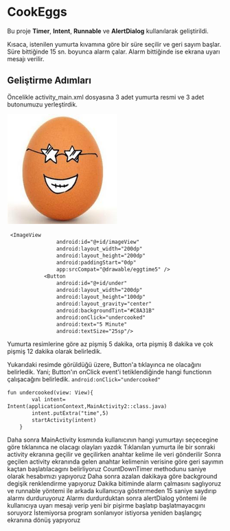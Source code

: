 # CookEggs

Bu proje **Timer**, **Intent**, **Runnable** ve **AlertDialog** kullanılarak geliştirildi.

Kısaca, istenilen yumurta kıvamına göre bir süre seçilir ve geri sayım başlar.
Süre bittiğinde 15 sn. boyunca alarm çalar. Alarm bittiğinde ise ekrana uyarı mesajı verilir.

## Geliştirme Adımları 

Öncelikle activity_main.xml dosyasına 3 adet yumurta resmi ve 3 adet butonumuzu yerleştirdik.

![deneme](https://github.com/hasanbektas1/CookEggs/blob/master/app/src/main/res/drawable/eggimage.jpeg)

```
 <ImageView
                android:id="@+id/imageView"
                android:layout_width="200dp"
                android:layout_height="200dp"
                android:paddingStart="0dp"
                app:srcCompat="@drawable/eggtime5" />
            <Button
                android:id="@+id/under"
                android:layout_width="200dp"
                android:layout_height="100dp"
                android:layout_gravity="center"
                android:backgroundTint="#C8A31B"
                android:onClick="undercooked"
                android:text="5 Minute"
                android:textSize="25sp"/>
```


Yumurta resimlerine göre az pişmiş 5 dakika, orta pişmiş 8 dakika ve çok pişmiş 12 dakika olarak belirledik.

Yukarıdaki resimde görüldüğü üzere, Button'a tıklayınca ne olacağını belirledik.
Yani; Button'ın onClick event'i tetiklendiğinde hangi functionın çalışacağını belirledik.
```android:onClick="undercooked"```
```
fun undercooked(view: View){
        val intent= Intent(applicationContext,MainActivity2::class.java)
        intent.putExtra("time",5)
        startActivity(intent)
    }
```
    


Daha sonra MainActivity kısmında kullanıcının hangi yumurtayı seçecegine göre tıklanınca ne olacagı olayları yazdık
Tıklanılan yumurta ile bir sonraki activity ekranına geçilir ve geçilirken anahtar kelime ile veri gönderilir
Sonra geçilen activity ekranında gelen anahtar kelimenin verisine göre geri sayımın kaçtan başlatılacagını belirliyoruz
CountDownTimer methodunu saniye olarak hesabımızı yapıyoruz
Daha sonra azalan dakikaya göre background degişik renklendirme yapıyoruz
Dakika bitiminde alarm çalmasını saglıyoruz ve runnable yöntemi ile arkada kullanıcıya göstermeden 15 saniye saydırıp alarmı durduruyoruz
Alarmı durdurduktan sonra alertDialog yöntemi ile kullanıcıya uyarı mesajı verip yeni bir pişirme başlatıp başlatmayacgını soruyorz
İstemiyorsa program sonlanıyor istiyorsa yeniden başlangıç ekranına dönüş yapıyoruz



